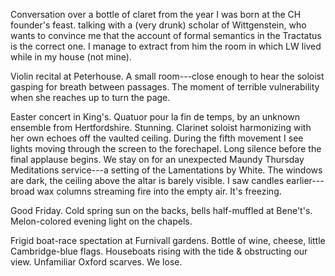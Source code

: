 Conversation over a bottle of claret from the year I was born at the CH
founder's feast. talking with a (very drunk) scholar of Wittgenstein, who wants
to convince me that the account of formal semantics in the Tractatus is the
correct one. I manage to extract from him the room in which LW lived while in my
house (not mine).

Violin recital at Peterhouse. A small room---close enough to hear the soloist
gasping for breath between passages. The moment of terrible vulnerability when
she reaches up to turn the page.

Easter concert in King's. Quatuor pour la fin de temps, by an unknown ensemble
from Hertfordshire. Stunning. Clarinet soloist harmonizing with her own echoes
off the vaulted ceiling. During the fifth movement I see lights moving through
the screen to the forechapel. Long silence before the final applause begins. We
stay on for an unexpected Maundy Thursday Meditations service---a setting of the
Lamentations by White. The windows are dark, the ceiling above the altar is
barely visible. I saw candles earlier---broad wax columns streaming fire into
the empty air. It's freezing.

Good Friday. Cold spring sun on the backs, bells half-muffled at Bene't's.
Melon-colored evening light on the chapels.

Frigid boat-race spectation at Furnivall gardens. Bottle of wine, cheese, little
Cambridge-blue flags. Houseboats rising with the tide & obstructing our view.
Unfamiliar Oxford scarves. We lose.
